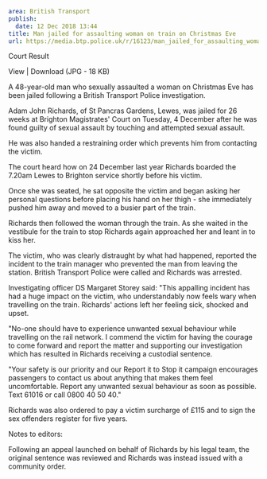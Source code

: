 ```yaml
area: British Transport
publish:
  date: 12 Dec 2018 13:44
title: Man jailed for assaulting woman on train on Christmas Eve
url: https://media.btp.police.uk/r/16123/man_jailed_for_assaulting_woman_on_train_on_chris
```

Court Result

View | Download (JPG - 18 KB)

A 48-year-old man who sexually assaulted a woman on Christmas Eve has been jailed following a British Transport Police investigation.

Adam John Richards, of St Pancras Gardens, Lewes, was jailed for 26 weeks at Brighton Magistrates' Court on Tuesday, 4 December after he was found guilty of sexual assault by touching and attempted sexual assault.

He was also handed a restraining order which prevents him from contacting the victim.

The court heard how on 24 December last year Richards boarded the 7.20am Lewes to Brighton service shortly before his victim.

Once she was seated, he sat opposite the victim and began asking her personal questions before placing his hand on her thigh - she immediately pushed him away and moved to a busier part of the train.

Richards then followed the woman through the train. As she waited in the vestibule for the train to stop Richards again approached her and leant in to kiss her.

The victim, who was clearly distraught by what had happened, reported the incident to the train manager who prevented the man from leaving the station. British Transport Police were called and Richards was arrested.

Investigating officer DS Margaret Storey said: "This appalling incident has had a huge impact on the victim, who understandably now feels wary when travelling on the train. Richards' actions left her feeling sick, shocked and upset.

"No-one should have to experience unwanted sexual behaviour while travelling on the rail network. I commend the victim for having the courage to come forward and report the matter and supporting our investigation which has resulted in Richards receiving a custodial sentence.

"Your safety is our priority and our Report it to Stop it campaign encourages passengers to contact us about anything that makes them feel uncomfortable. Report any unwanted sexual behaviour as soon as possible. Text 61016 or call 0800 40 50 40."

Richards was also ordered to pay a victim surcharge of £115 and to sign the sex offenders register for five years.

Notes to editors:

Following an appeal launched on behalf of Richards by his legal team, the original sentence was reviewed and Richards was instead issued with a community order.

